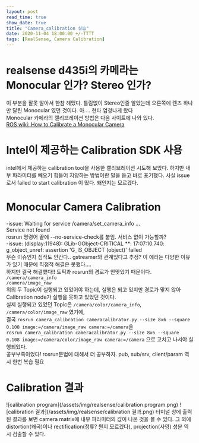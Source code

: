 ```yaml
---
layout: post
read_time: true
show_date: true
title: "Camera_calibration 실습"
date: 2020-11-04 18:00:00 +/-TTTT
tags: [RealSense, Camera Calibration]
---
```

# realsense d435i의 카메라는 Monocular 인가? Stereo 인가?
이 부분을 잘못 알아서 한참 헤맸다. 틀림없이 Stereo인줄 알았는데 오른쪽에 렌즈 하나만 달린 Monocular 였던 것이다. 아.... 현타 엄청나게 왔다  
Monocular 카메라의 캘리브레이션 방법은 다음 사이트에 나와 있다.  
[ROS wiki: How to Calibrate a Monocular Camera](http://wiki.ros.org/camera_calibration/Tutorials/MonocularCalibration)  

# Intel이 제공하는 Calibration SDK 사용
intel에서 제공하는 calibration tool을 사용한 캘리브레이션 시도해 보았다. 하지만 내부 파라미터를 빼오기 힘들어 지양하는 방법이란 말을 듣고 바로 포기했다.
사실 issue로서 failed to start calibration 이 떴다. 왜인지는 모르겠다.  

# Monocular Camera Calibration
-issue: Waiting for service /camera/set_camera_info ...  
Service not found  
rosrun 명령어 끝에 --no-service-check를 붙임. 서비스 없이 가능할까?  
-issue: (display:11948): GLib-GObject-CRITICAL **: 17:07:10.740: g_object_unref: assertion 'G_IS_OBJECT (object)' failed  
무슨 이슈인지 짐작도 안간다.. gstreamer와 관계있다고 추정? 이 에러는 다양한 이유가 있기 때문에 직접적 해결은 못했다....  
하지만 결국 해결헀다!! 토픽과 rosrun의 경로가 안맞았기 때문이다.  
`/camera/camera_info`  
`/camera/image_raw`  
위의 두 Topic이 실행되고 있었어야 하는데, 실행은 되고 있지만 경로가 맞지 않아 Calibration node가 실행을 못하고 있었던 것이다.  
실제 실행되고 있었던 Topic은 `/camera/color/camera_info`, `/camera/color/image_raw` 였기에,   
결국 `rosrun camera_calibration cameracalibrator.py --size 8x6 --square 0.108 image:=/camera/image_raw camera:=/camera`을  
`rosrun camera_calibration cameracalibrator.py --size 8x6 --square 0.108 image:=/camera/color/image_raw camera:=/camera` 으로 고치고 나서야 실행되었다.  
공부부족이었다! rosrun문법에 대해서 더 공부하자. pub, sub/srv, client/param 역시 한번 복습 필요  

# Calibration 결과
![calibration program](/assets/img/realsense/calibration program.png)
![calibration 결과](/assets/img/realsense/calibration 결과.png)
터미널 창에 출력된 결과를 보면 camera matrix에 내부 파라미터의 값이 나온 것을 볼 수 있다. 그 외에 distortion(왜곡)이나 rectification(정류? 뭔지 모르겠다), projection(사영) 성분 역시 검출할 수 있다.



